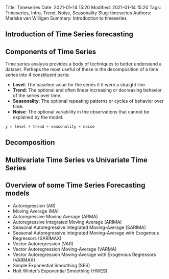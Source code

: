Title: Timeseries
Date: 2021-01-14 15:20
Modified: 2021-01-14 15:20
Tags: Timeseries, Intro, Trend, Noise, Seasonality
Slug: timeseries
Authors: Mariska van Willigen
Summary: Introduction to timeseries

## Introduction of Time Series forecasting

## Components of Time Series
Time series analysis provides a body of techniques to better understand a dataset.
Perhaps the most useful of these is the decomposition of a time series into 4 constituent parts:

- **Level**:  The baseline value for the series if it were a straight line.
- **Trend**: The optional and often linear increasing or decreasing behavior of the series over time.
- **Seasonality**: The optional repeating patterns or cycles of behavior over time.
- **Noise**: The optional variability in the observations that cannot be explained by the model.

```js
y = level + trend + seasonality + noise
```
## Decomposition

## Multivariate Time Series vs Univariate Time Series

## Overview of some Time Series Forecasting models
- Autoregression (AR)
- Moving Average (MA)
- Autoregressive Moving Average (ARMA)
- Autoregressive Integrated Moving Average (ARIMA)
- Seasonal Autoregressive Integrated Moving-Average (SARIMA)
- Seasonal Autoregressive Integrated Moving-Average with Exogenous Regressors (SARIMAX)
- Vector Autoregression (VAR)
- Vector Autoregression Moving-Average (VARMA)
- Vector Autoregression Moving-Average with Exogenous Regressors (VARMAX)
- Simple Exponential Smoothing (SES)
- Holt Winter’s Exponential Smoothing (HWES)